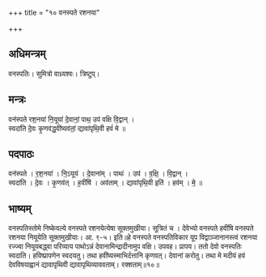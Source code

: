 +++
title = "१० वनस्पते रशनया"

+++
## अधिमन्त्रम्
वनस्पतिः। सुमित्रो वाध्र्यश्वः। त्रिष्टुप्।

## मन्त्रः
वन॑स्पते रश॒नया॑ नि॒यूया॑ दे॒वानां॒ पाथ॒ उप॑ वक्षि वि॒द्वान् ।  
स्वदा॑ति दे॒वः कृ॒णव॑द्ध॒वींष्यव॑तां॒ द्यावा॑पृथि॒वी हवं॑ मे ॥

## पदपाठः
वन॑स्पते । र॒श॒नया॑ । नि॒ऽयूय॑ । दे॒वाना॑म् । पाथः॑ । उप॑ । व॒क्षि॒ । वि॒द्वान् ।  
स्वदा॑ति । दे॒वः । कृ॒णव॑त् । ह॒वींषि॑ । अव॑ताम् । द्यावा॑पृथि॒वी इति॑ । हव॑म् । मे॒ ॥

## भाष्यम्
वनस्पतिस्तोमे निष्केवल्ये वनस्पते रशनयेत्येषा सूक्तमुखीया। सूत्रितं च । देवेभ्यो वनस्पते हवींषि वनस्पते रशनया नियूयेति सूक्तमुखीयाः। आ. ९-५। इति॥हे वनस्पते वनस्पतिविकार यूप विद्वाञ्जानानस्त्वं रशनया रज्ज्वा नियूयबद्ध्वा परिव्याय पाथोऽन्नं देवानामिन्द्रादीनामुप वक्षि। उपवह। प्रापय। ततो देवो वनस्पतिः स्वदाति। हविष्प्रापणेन स्वदयतु। तथा हवींष्यस्माभिर्दत्तानि कृणवत्। देवानां करोतु। तथा मे मदीयं हवं देवविषयाह्वानं द्यावापृथिवी द्यावापृथिव्याववताम्। रक्शताम्॥१०॥